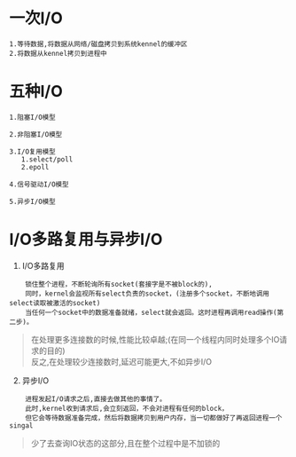 # 一次I/O
```
1.等待数据,将数据从网络/磁盘拷贝到系统kennel的缓冲区
2.将数据从kennel拷贝到进程中
```

# 五种I/O
```
1.阻塞I/O模型

2.非阻塞I/O模型

3.I/O复用模型
   1.select/poll
   2.epoll

4.信号驱动I/O模型

5.异步I/O模型
```

# I/O多路复用与异步I/O
1. I/O多路复用

```
    锁住整个进程，不断轮询所有socket(套接字是不被block的),
    同时，kernel会监视所有select负责的socket，(注册多个socket，不断地调用select读取被激活的socket)
    当任何一个socket中的数据准备就绪，select就会返回。这时进程再调用read操作(第二步)。
```

> 在处理更多连接数的时候,性能比较卓越;(在同一个线程内同时处理多个IO请求的目的)   
> 反之,在处理较少连接数时,延迟可能更大,不如异步I/O

2. 异步I/O

```
    进程发起I/O请求之后,直接去做其他的事情了。
    此时,kernel收到请求后,会立刻返回，不会对进程有任何的block，
    但它会等待数据准备完成，然后将数据拷贝到用户内存，当一切都做好了再返回进程一个singal
```

> 少了去查询IO状态的这部分,且在整个过程中是不加锁的

